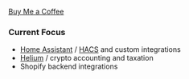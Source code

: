 [Buy Me a Coffee](https://buymeacoffee.com/DYks67r)

### Current Focus

* [Home Assistant](https://www.home-assistant.io/) / [HACS](https://github.com/hacs) and custom integrations
* [Helium](https://helium.com/) / crypto accounting and taxation
* Shopify backend integrations
